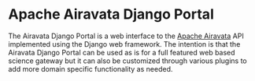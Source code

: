 
# Apache Airavata Django Portal

The Airavata Django Portal is a web interface to the [Apache
Airavata](http://airavata.apache.org/) API implemented using the Django web
framework. The intention is that the Airavata Django Portal can be used as is
for a full featured web based science gateway but it can also be customized
through various plugins to add more domain specific functionality as needed.
